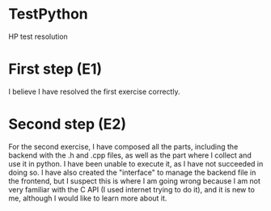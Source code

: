 # TestPython
HP test resolution


# First step (E1)

I believe I have resolved the first exercise correctly.

# Second step (E2)

For the second exercise, I have composed all the parts, including the backend with the .h and .cpp files, as well as the part where I collect and use it in python. I have been unable to execute it, as I have not succeeded in doing so. I have also created the "interface" to manage the backend file in the frontend, but I suspect this is where I am going wrong because I am not very familiar with the C API (I used internet trying to do it), and it is new to me, although I would like to learn more about it.
